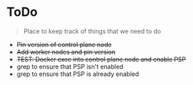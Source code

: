 # ToDo

> Place to keep track of things that we need to do

- ~~Pin version of control plane node~~
- ~~Add worker nodes and pin version~~
- ~~TEST: Docker exec into control plane node and enable PSP~~
- grep to ensure that PSP isn't enabled
- grep to ensure that PSP is already enabled
